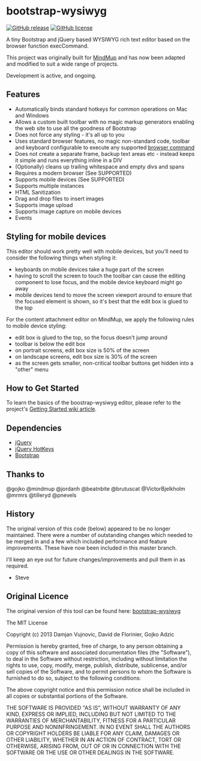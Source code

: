 bootstrap-wysiwyg
=================
[![GitHub release](https://img.shields.io/github/release/qubyte/rubidium.svg)](https://github.com/steveathon/bootstrap-wysiwyg)
[![GitHub license](https://img.shields.io/github/license/mashape/apistatus.svg)](https://github.com/steveathon/bootstrap-wysiwyg)

A tiny Bootstrap and jQuery based WYSIWYG rich text editor based on the browser function execCommand.

This project was originally built for [MindMup](http://www.mindmup.com) and has now been adapted and modified to suit a wide range of projects.

Development is active, and ongoing.

Features
-----------

* Automatically binds standard hotkeys for common operations on Mac and Windows
* Allows a custom built toolbar with no magic markup generators enabling the web site to use all the goodness of Bootstrap
* Does not force any styling - it's all up to you
* Uses standard browser features, no magic non-standard code, toolbar and keyboard configurable to execute any supported [browser command](https://developer.mozilla.org/en/docs/Rich-Text_Editing_in_Mozilla
)
* Does not create a separate frame, backup text areas etc - instead keeps it simple and runs everything inline in a DIV
* (Optionally) cleans up trailing whitespace and empty divs and spans
* Requires a modern browser (See SUPPORTED)
* Supports mobile devices (See SUPPORTED)
* Supports multiple instances
* HTML Sanitization
* Drag and drop files to insert images
* Supports image upload
* Supports image capture on mobile devices
* Events

Styling for mobile devices
--------------------------

This editor should work pretty well with mobile devices, but you'll need to consider the following things when styling it:
- keyboards on mobile devices take a huge part of the screen
- having to scroll the screen to touch the toolbar can cause the editing component to lose focus, and the mobile device keyboard might go away
- mobile devices tend to move the screen viewport around to ensure that the focused element is shown, so it's best that the edit box is glued to the top

For the content attachment editor on MindMup, we apply the following rules to mobile device styling:
- edit box is glued to the top, so the focus doesn't jump around
- toolbar is below the edit box
- on portrait screens, edit box size is 50% of the screen
- on landscape screens, edit box size is 30% of the screen
- as the screen gets smaller, non-critical toolbar buttons get hidden into a "other" menu

How to Get Started
-----------
To learn the basics of the boostrap-wysiwyg editor, please refer to the project's [Getting Started wiki article](https://github.com/steveathon/bootstrap-wysiwyg/wiki/Getting-Started).

Dependencies
------------
* [jQuery](http://jquery.com/)
* [jQuery HotKeys](https://github.com/jeresig/jquery.hotkeys)
* [Bootstrap](http://twitter.github.com/bootstrap/)

Thanks to
------------
@gojko 					@mindmup			  @jordanh
@beatnbite			@brutuscat			@VictorBjelkholm
@mrmrs 					@tilleryd 			@pnevels

History
------------

The original version of this code (below) appeared to be no longer maintained. There
were a number of outstanding changes which needed to be merged in and a few which
included performance and feature improvements. These have now been included in this
master branch.

I'll keep an eye out for future changes/improvements and pull them in as required.

- Steve

Original Licence
------------

The original version of this tool can be found here:
[bootstrap-wysiwyg](https://github.com/mindmup/bootstrap-wysiwyg)

The MIT License

Copyright (c) 2013 Damjan Vujnovic, David de Florinier, Gojko Adzic

Permission is hereby granted, free of charge, to any person obtaining a copy of
this software and associated documentation files (the "Software"), to deal in
the Software without restriction, including without limitation the rights to
use, copy, modify, merge, publish, distribute, sublicense, and/or sell copies
of the Software, and to permit persons to whom the Software is furnished to do
so, subject to the following conditions:

The above copyright notice and this permission notice shall be included in all
copies or substantial portions of the Software.

THE SOFTWARE IS PROVIDED "AS IS", WITHOUT WARRANTY OF ANY KIND, EXPRESS OR
IMPLIED, INCLUDING BUT NOT LIMITED TO THE WARRANTIES OF MERCHANTABILITY,
FITNESS FOR A PARTICULAR PURPOSE AND NONINFRINGEMENT. IN NO EVENT SHALL THE
AUTHORS OR COPYRIGHT HOLDERS BE LIABLE FOR ANY CLAIM, DAMAGES OR OTHER
LIABILITY, WHETHER IN AN ACTION OF CONTRACT, TORT OR OTHERWISE, ARISING FROM,
OUT OF OR IN CONNECTION WITH THE SOFTWARE OR THE USE OR OTHER DEALINGS IN THE
SOFTWARE.
